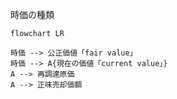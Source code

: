 時価の種類

```mermaid
flowchart LR

時価 --> 公正価値「fair value」
時価 --> A{現在の価値「current value」}
A --> 再調達原価
A --> 正味売却価額

```